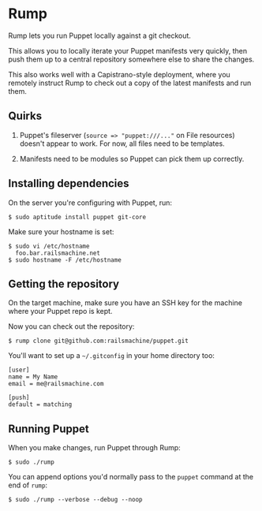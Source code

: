 Rump 
====

Rump lets you run Puppet locally against a git checkout. 

This allows you to locally iterate your Puppet manifests very quickly, then 
push them up to a central repository somewhere else to share the changes. 

This also works well with a Capistrano-style deployment, where you remotely 
instruct Rump to check out a copy of the latest manifests and run them. 

Quirks
------

1. Puppet's fileserver (`source => "puppet:///..."` on File resources) doesn't 
   appear to work. For now, all files need to be templates. 

2. Manifests need to be modules so Puppet can pick them up correctly. 

Installing dependencies
-----------------------

On the server you're configuring with Puppet, run:

    $ sudo aptitude install puppet git-core

Make sure your hostname is set: 

    $ sudo vi /etc/hostname
      foo.bar.railsmachine.net
    $ sudo hostname -F /etc/hostname


Getting the repository
----------------------

On the target machine, make sure you have an SSH key for the machine where
your Puppet repo is kept. 

Now you can check out the repository: 

    $ rump clone git@github.com:railsmachine/puppet.git

You'll want to set up a `~/.gitconfig` in your home directory too: 

    [user]
    name = My Name
    email = me@railsmachine.com
    
    [push]
    default = matching


Running Puppet
--------------

When you make changes, run Puppet through Rump: 

    $ sudo ./rump

You can append options you'd normally pass to the `puppet` command at the end
of `rump`: 

    $ sudo ./rump --verbose --debug --noop


